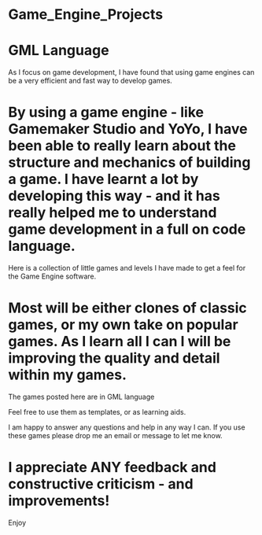 # Game_Engine_Projects
GML Language
==========================================================================================================================
As I focus on game development, I have found that using game engines can be a very efficient and fast way to develop games.

By using a game engine - like Gamemaker Studio and YoYo, I have been able to really learn about the structure and mechanics 
of building a game. I have learnt a lot by developing this way - and it has really helped me to understand game development
in a full on code language.
===========================================================================================================================
Here is a collection of little games and levels I have made to get a feel for the Game Engine software.

Most will be either clones of classic games, or my own take on popular games. As I learn all I can I will be improving the 
quality and detail within my games.
===========================================================================================================================
The games posted here are in GML language

Feel free to use them as templates, or as learning aids.

I am happy to answer any questions and help in any way I can. If you use these games please drop me an email or message to 
let me know.

I appreciate ANY feedback and constructive criticism - and improvements!
===========================================================================================================================
Enjoy
